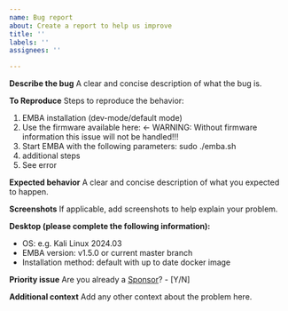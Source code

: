 ```yaml
---
name: Bug report
about: Create a report to help us improve
title: ''
labels: ''
assignees: ''

---
```


**Describe the bug**
A clear and concise description of what the bug is.

**To Reproduce**
Steps to reproduce the behavior:
1. EMBA installation (dev-mode/default mode)
2. Use the firmware available here: <Insert URL> <- WARNING: Without firmware information this issue will not be handled!!!
3. Start EMBA with the following parameters: sudo ./emba.sh <insert further parameters>
4. additional steps
5. See error

**Expected behavior**
A clear and concise description of what you expected to happen.

**Screenshots**
If applicable, add screenshots to help explain your problem.

**Desktop (please complete the following information):**
- OS: e.g. Kali Linux 2024.03
- EMBA version: v1.5.0 or current master branch
- Installation method: default with up to date docker image

**Priority issue**
Are you already a [Sponsor]? - [Y/N]


**Additional context**
Add any other context about the problem here.

[Sponsor]: https://github.com/sponsors/e-m-b-a
